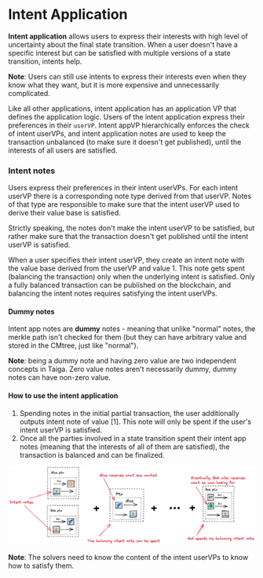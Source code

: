 # Intent Application

**Intent application** allows users to express their interests with high level of uncertainty about the final state transition. 
When a user doesn't have a specific interest but can be satisfied with multiple versions of a state transition, intents help.

**Note**: Users can still use intents to express their interests even when they know what they want, but it is more expensive and unnecessarily complicated.

Like all other applications, intent application has an application VP that defines the application logic. 
Users of the intent application express their preferences in their `userVP`.
Intent appVP hierarchically enforces the check of intent userVPs, 
and intent application notes are used to keep the transaction unbalanced (to make sure it doesn't get published), 
until the interests of all users are satisfied.

### Intent notes

Users express their preferences in their intent userVPs. For each intent userVP there is a corresponding note type derived from that userVP.
Notes of that type are responsible to make sure that the intent userVP used to derive their value base is satisfied.

Strictly speaking, the notes don't make the intent userVP to be satisfied, 
but rather make sure that the transaction doesn't get published until the intent userVP is satisfied.

When a user specifies their intent userVP, they create an intent note with the value base derived from the userVP and value 1.
This note gets spent (balancing the transaction) only when the underlying intent is satisfied. 
Only a fully balanced transaction can be published on the blockchain, 
and balancing the intent notes requires satisfying the intent userVPs.

#### Dummy notes

Intent app notes are **dummy** notes - meaning that unlike "normal" notes, the merkle path isn't checked for them (but they can have arbitrary value and stored in the CMtree, just like "normal").

**Note**: being a dummy note and having zero value are two independent concepts in Taiga. Zero value notes aren't necessarily dummy, dummy notes can have non-zero value.

#### How to use the intent application

1. Spending notes in the initial partial transaction, the user additionally outputs intent note of value [1].
   This note will only be spent if the user's intent userVP is satisfied.
2. Once all the parties involved in a state transition spent their intent app notes (meaning that the interests of all of them are satisfied), the transaction is balanced and can be finalized.
  
![img.png](images/exec_intent_notes.png) 

**Note**: The solvers need to know the content of the intent userVPs to know how to satisfy them.